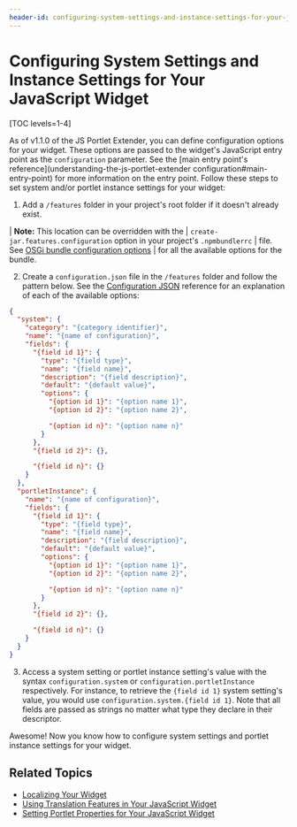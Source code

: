 ```yaml
---
header-id: configuring-system-settings-and-instance-settings-for-your-javascript-widge
---
```


# Configuring System Settings and Instance Settings for Your JavaScript Widget

[TOC levels=1-4]

As of v1.1.0 of the JS Portlet Extender, you can define configuration options 
for your widget. These options are passed to the widget's JavaScript entry point 
as the `configuration` parameter. See the [main entry point's reference](understanding-the-js-portlet-extender configuration#main-entry-point) 
for more information on the entry point. Follow these steps to set system and/or 
portlet instance settings for your widget:

1.  Add a `/features` folder in your project's root folder if it doesn't already 
    exist. 

| **Note:** This location can be overridden with the 
| `create-jar.features.configuration` option in your project's `.npmbundlerrc` 
| file. See [OSGi bundle configuration options](/docs/7-2/reference/-/knowledge_base/r/understanding-the-npmbundlerrcs-structure#osgi-bundle-configuration-options) 
| for all the available options for the bundle.

2.  Create a `configuration.json` file in the `/features` folder and follow the 
    pattern below. See the [Configuration JSON](/docs/7-2/reference/-/knowledge_base/r/configuration-json-available-options) 
    reference for an explanation of each of the available options:
    
```json
{
  "system": {
    "category": "{category identifier}",
    "name": "{name of configuration}",
    "fields": {
      "{field id 1}": {
        "type": "{field type}",
        "name": "{field name}",
        "description": "{field description}",
        "default": "{default value}",
        "options": {
          "{option id 1}": "{option name 1}",
          "{option id 2}": "{option name 2}",

          "{option id n}": "{option name n}"
        }
      },
      "{field id 2}": {},

      "{field id n}": {}
    }
  },
  "portletInstance": {
    "name": "{name of configuration}",
    "fields": {
      "{field id 1}": {
        "type": "{field type}",
        "name": "{field name}",
        "description": "{field description}",
        "default": "{default value}",
        "options": {
          "{option id 1}": "{option name 1}",
          "{option id 2}": "{option name 2}",

          "{option id n}": "{option name n}"
        }
      },
      "{field id 2}": {},

      "{field id n}": {}
    }
  }
}
```

3.  Access a system setting or portlet instance setting's value with the syntax 
    `configuration.system` or `configuration.portletInstance` respectively. For 
    instance, to retrieve the `{field id 1}` system setting's value, you would 
    use `configuration.system.{field id 1}`. Note that all fields are passed as 
    strings no matter what type they declare in their descriptor.

Awesome! Now you know how to configure system settings and portlet instance 
settings for your widget. 

## Related Topics

- [Localizing Your Widget](/docs/7-2/frameworks/-/knowledge_base/f/localizing-your-widget)
- [Using Translation Features in Your JavaScript Widget](/docs/7-2/frameworks/-/knowledge_base/f/using-translation-features-in-your-javascript-widget)
- [Setting Portlet Properties for Your JavaScript Widget](/docs/7-2/frameworks/-/knowledge_base/f/setting-portlet-properties-for-your-javascript-widget)
